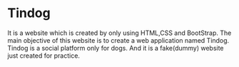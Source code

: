 # Tindog
It is a website which is created by only using HTML,CSS and BootStrap. The main objective of this website is to create a web application named Tindog. Tindog is a social platform only for dogs. And it is a fake(dummy) website just created for practice.
